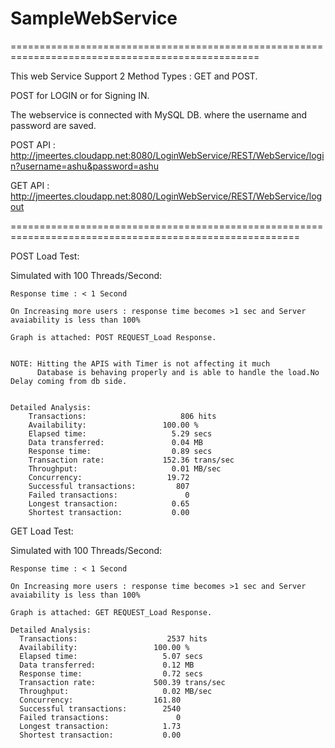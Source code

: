 # SampleWebService
=================================================================================================

This web Service Support 2 Method Types : GET and POST.

POST for LOGIN or for Signing IN.

The webservice is connected with MySQL DB. where the username and password are saved.


POST API : http://jmeertes.cloudapp.net:8080/LoginWebService/REST/WebService/login?username=ashu&password=ashu

GET API : http://jmeertes.cloudapp.net:8080/LoginWebService/REST/WebService/logout

========================================================================================================


POST Load Test:

  Simulated with 100 Threads/Second:
    
    Response time : < 1 Second
    
    On Increasing more users : response time becomes >1 sec and Server avaiability is less than 100%
    
    Graph is attached: POST REQUEST_Load Response.
    
    
    NOTE: Hitting the APIS with Timer is not affecting it much 
          Database is behaving properly and is able to handle the load.No Delay coming from db side.
          
    
    Detailed Analysis:
        Transactions:                     806 hits
        Availability:                 100.00 %
        Elapsed time:                   5.29 secs
        Data transferred:               0.04 MB
        Response time:                  0.89 secs
        Transaction rate:             152.36 trans/sec
        Throughput:                     0.01 MB/sec
        Concurrency:                   19.72
        Successful transactions:         807
        Failed transactions:               0
        Longest transaction:            0.65
        Shortest transaction:           0.00

    
  GET Load Test:

  Simulated with 100 Threads/Second:
    
    Response time : < 1 Second
    
    On Increasing more users : response time becomes >1 sec and Server avaiability is less than 100%
    
    Graph is attached: GET REQUEST_Load Response.
    
    Detailed Analysis:
      Transactions:                    2537 hits
      Availability:                 100.00 %
      Elapsed time:                   5.07 secs
      Data transferred:               0.12 MB
      Response time:                  0.72 secs
      Transaction rate:             500.39 trans/sec
      Throughput:                     0.02 MB/sec
      Concurrency:                  161.80
      Successful transactions:        2540
      Failed transactions:               0
      Longest transaction:            1.73
      Shortest transaction:           0.00
    
